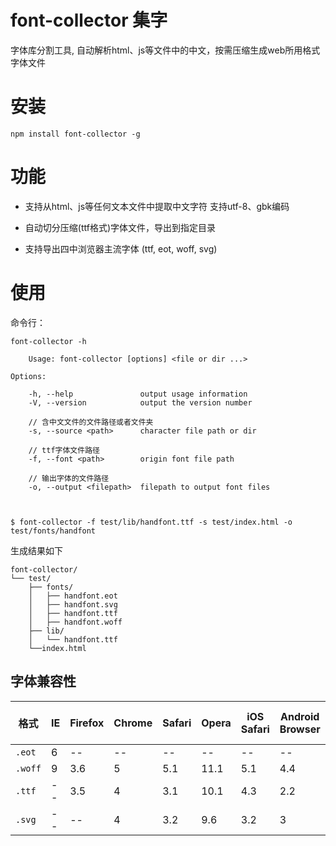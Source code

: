 # font-collector 集字

字体库分割工具, 自动解析html、js等文件中的中文，按需压缩生成web所用格式字体文件

# 安装

    npm install font-collector -g

# 功能

- 支持从html、js等任何文本文件中提取中文字符 支持utf-8、gbk编码

- 自动切分压缩(ttf格式)字体文件，导出到指定目录

- 支持导出四中浏览器主流字体 (ttf, eot, woff, svg)

# 使用

命令行：

    font-collector -h

        Usage: font-collector [options] <file or dir ...>

    Options:

        -h, --help               output usage information
        -V, --version            output the version number

        // 含中文文件的文件路径或者文件夹
        -s, --source <path>      character file path or dir

        // ttf字体文件路径
        -f, --font <path>        origin font file path

        // 输出字体的文件路径
        -o, --output <filepath>  filepath to output font files



    $ font-collector -f test/lib/handfont.ttf -s test/index.html -o test/fonts/handfont

生成结果如下

```
font-collector/
└── test/
    ├── fonts/
    │   ├── handfont.eot
    │   ├── handfont.svg
    │   ├── handfont.ttf
    │   ├── handfont.woff
    ├── lib/
    │   └── handfont.ttf 
    └──index.html

```

## 字体兼容性

| 格式      | IE   | Firefox | Chrome | Safari | Opera | iOS Safari | Android Browser | Chrome for Android | 
| ------- | ---- | ------- | ------ | ------ | ----- | ---------- | --------------- | ------------------ | 
| `.eot`  | 6    | --      | --     | --     | --    | --         | --              | --                 | 
| `.woff` | 9    | 3.6     | 5      | 5.1    | 11.1  | 5.1        | 4.4             | 36                 | 
| `.ttf`  | --   | 3.5     | 4      | 3.1    | 10.1  | 4.3        | 2.2             | 36                 | 
| `.svg`  | --   | --      | 4      | 3.2    | 9.6   | 3.2        | 3               | 36                 | 